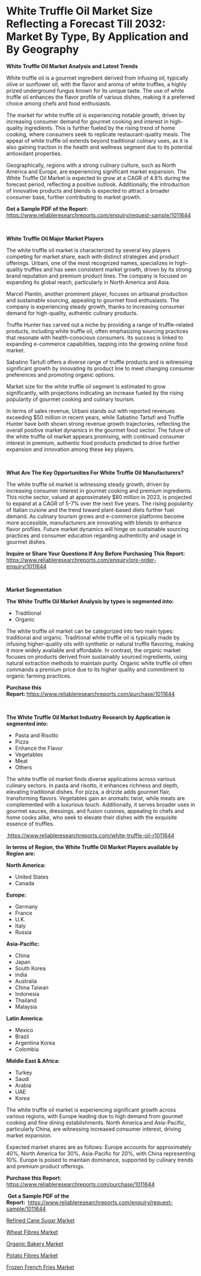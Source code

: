 <p><h1>White Truffle Oil Market Size Reflecting a Forecast Till 2032: Market By Type, By Application and By Geography</h1></p><p><strong>White Truffle Oil Market Analysis and Latest Trends</strong></p>
<p><p>White truffle oil is a gourmet ingredient derived from infusing oil, typically olive or sunflower oil, with the flavor and aroma of white truffles, a highly prized underground fungus known for its unique taste. The use of white truffle oil enhances the flavor profile of various dishes, making it a preferred choice among chefs and food enthusiasts. </p><p>The market for white truffle oil is experiencing notable growth, driven by increasing consumer demand for gourmet cooking and interest in high-quality ingredients. This is further fueled by the rising trend of home cooking, where consumers seek to replicate restaurant-quality meals. The appeal of white truffle oil extends beyond traditional culinary uses, as it is also gaining traction in the health and wellness segment due to its potential antioxidant properties.</p><p>Geographically, regions with a strong culinary culture, such as North America and Europe, are experiencing significant market expansion. The White Truffle Oil Market is expected to grow at a CAGR of 4.8% during the forecast period, reflecting a positive outlook. Additionally, the introduction of innovative products and blends is expected to attract a broader consumer base, further contributing to market growth.</p></p>
<p><strong>Get a Sample PDF of the Report:&nbsp;</strong> <a href="https://www.reliableresearchreports.com/enquiry/request-sample/1011644?utm_campaign=48&utm_medium=2&utm_source=Github&utm_content=ia&utm_term=15022025&utm_id=white-truffle-oil">https://www.reliableresearchreports.com/enquiry/request-sample/1011644</a></p>
<p>&nbsp;</p>
<p><strong>White Truffle Oil Major Market Players</strong></p>
<p><p>The white truffle oil market is characterized by several key players competing for market share, each with distinct strategies and product offerings. Urbani, one of the most recognized names, specializes in high-quality truffles and has seen consistent market growth, driven by its strong brand reputation and premium product lines. The company is focused on expanding its global reach, particularly in North America and Asia.</p><p>Marcel Plantin, another prominent player, focuses on artisanal production and sustainable sourcing, appealing to gourmet food enthusiasts. The company is experiencing steady growth, thanks to increasing consumer demand for high-quality, authentic culinary products. </p><p>Truffle Hunter has carved out a niche by providing a range of truffle-related products, including white truffle oil, often emphasizing sourcing practices that resonate with health-conscious consumers. Its success is linked to expanding e-commerce capabilities, tapping into the growing online food market.</p><p>Sabatino Tartufi offers a diverse range of truffle products and is witnessing significant growth by innovating its product line to meet changing consumer preferences and promoting organic options. </p><p>Market size for the white truffle oil segment is estimated to grow significantly, with projections indicating an increase fueled by the rising popularity of gourmet cooking and culinary tourism.</p><p>In terms of sales revenue, Urbani stands out with reported revenues exceeding $50 million in recent years, while Sabatino Tartufi and Truffle Hunter have both shown strong revenue growth trajectories, reflecting the overall positive market dynamics in the gourmet food sector. The future of the white truffle oil market appears promising, with continued consumer interest in premium, authentic food products predicted to drive further expansion and innovation among these key players.</p></p>
<p>&nbsp;</p>
<p><strong>What Are The Key Opportunities For White Truffle Oil Manufacturers?</strong></p>
<p><p>The white truffle oil market is witnessing steady growth, driven by increasing consumer interest in gourmet cooking and premium ingredients. This niche sector, valued at approximately $80 million in 2023, is projected to expand at a CAGR of 5-7% over the next five years. The rising popularity of Italian cuisine and the trend toward plant-based diets further fuel demand. As culinary tourism grows and e-commerce platforms become more accessible, manufacturers are innovating with blends to enhance flavor profiles. Future market dynamics will hinge on sustainable sourcing practices and consumer education regarding authenticity and usage in gourmet dishes.</p></p>
<p><strong>Inquire or Share Your Questions If Any Before Purchasing This Report:</strong> <a href="https://www.reliableresearchreports.com/enquiry/pre-order-enquiry/1011644?utm_campaign=48&utm_medium=2&utm_source=Github&utm_content=ia&utm_term=15022025&utm_id=white-truffle-oil">https://www.reliableresearchreports.com/enquiry/pre-order-enquiry/1011644</a></p>
<p>&nbsp;</p>
<p><strong>Market Segmentation</strong></p>
<p><strong>The White Truffle Oil Market Analysis by types is segmented into:</strong></p>
<p><ul><li>Traditional</li><li>Organic</li></ul></p>
<p><p>The white truffle oil market can be categorized into two main types: traditional and organic. Traditional white truffle oil is typically made by infusing higher-quality oils with synthetic or natural truffle flavoring, making it more widely available and affordable. In contrast, the organic market focuses on products derived from sustainably sourced ingredients, using natural extraction methods to maintain purity. Organic white truffle oil often commands a premium price due to its higher quality and commitment to organic farming practices.</p></p>
<p><strong>Purchase this Report:&nbsp;</strong><a href="https://www.reliableresearchreports.com/purchase/1011644?utm_campaign=48&utm_medium=2&utm_source=Github&utm_content=ia&utm_term=15022025&utm_id=white-truffle-oil">https://www.reliableresearchreports.com/purchase/1011644</a></p>
<p>&nbsp;</p>
<p><strong>The White Truffle Oil Market Industry Research by Application is segmented into:</strong></p>
<p><ul><li>Pasta and Risotto</li><li>Pizza</li><li>Enhance the Flavor</li><li>Vegetables</li><li>Meat</li><li>Others</li></ul></p>
<p><p>The white truffle oil market finds diverse applications across various culinary sectors. In pasta and risotto, it enhances richness and depth, elevating traditional dishes. For pizza, a drizzle adds gourmet flair, transforming flavors. Vegetables gain an aromatic twist, while meats are complemented with a luxurious touch. Additionally, it serves broader uses in gourmet sauces, dressings, and fusion cuisines, appealing to chefs and home cooks alike, who seek to elevate their dishes with the exquisite essence of truffles.</p></p>
<p><a href="https://www.reliableresearchreports.com/white-truffle-oil-r1011644?utm_campaign=48&utm_medium=2&utm_source=Github&utm_content=ia&utm_term=15022025&utm_id=white-truffle-oil">&nbsp;https://www.reliableresearchreports.com/white-truffle-oil-r1011644</a></p>
<p><strong>In terms of Region, the White Truffle Oil Market Players available by Region are:</strong></p>
<p>
    <p> <strong> North America: </strong>
        <ul>
            <li>United States</li>
            <li>Canada</li>
        </ul>
        </p> 
    <p> <strong> Europe: </strong>
        <ul>
            <li>Germany</li>
            <li>France</li>
            <li>U.K.</li>
            <li>Italy</li>
            <li>Russia</li>
        </ul>
        </p> 
    <p> <strong> Asia-Pacific: </strong>
        <ul>
            <li>China</li>
            <li>Japan</li>
            <li>South Korea</li>
            <li>India</li>
            <li>Australia</li>
            <li>China Taiwan</li>
            <li>Indonesia</li>
            <li>Thailand</li>
            <li>Malaysia</li>
        </ul>
        </p> 
    <p> <strong> Latin America: </strong>
        <ul>
            <li>Mexico</li>
            <li>Brazil</li>
            <li>Argentina Korea</li>
            <li>Colombia</li>
        </ul>
        </p> 
    <p> <strong> Middle East & Africa: </strong>
        <ul>
            <li>Turkey</li>
            <li>Saudi</li>
            <li>Arabia</li>
            <li>UAE</li>
            <li>Korea</li>
        </ul>
    </p>
    </p>
<p><p>The white truffle oil market is experiencing significant growth across various regions, with Europe leading due to high demand from gourmet cooking and fine dining establishments. North America and Asia-Pacific, particularly China, are witnessing increased consumer interest, driving market expansion. </p><p>Expected market shares are as follows: Europe accounts for approximately 40%, North America for 30%, Asia-Pacific for 20%, with China representing 10%. Europe is poised to maintain dominance, supported by culinary trends and premium product offerings.</p></p>
<p><strong>Purchase this Report: </strong><a href="https://www.reliableresearchreports.com/purchase/1011644?utm_campaign=48&utm_medium=2&utm_source=Github&utm_content=ia&utm_term=15022025&utm_id=white-truffle-oil">https://www.reliableresearchreports.com/purchase/1011644</a></p>
<p>&nbsp;<strong>Get a Sample PDF of the Report:&nbsp;&nbsp;</strong><a href="https://www.reliableresearchreports.com/enquiry/request-sample/1011644?utm_campaign=48&utm_medium=2&utm_source=Github&utm_content=ia&utm_term=15022025&utm_id=white-truffle-oil">https://www.reliableresearchreports.com/enquiry/request-sample/1011644</a></p>
<p><strong></strong></p>
<p><p><a href="https://github.com/boysabotzoc/Market-Research-Report-List-1/blob/main/refined-cane-sugar-market.md?utm_campaign=48&utm_medium=2&utm_source=Github&utm_content=ia&utm_term=15022025&utm_id=white-truffle-oil">Refined Cane Sugar Market</a></p><p><a href="https://github.com/jhamygunler/Market-Research-Report-List-1/blob/main/wheat-fibres-market.md?utm_campaign=48&utm_medium=2&utm_source=Github&utm_content=ia&utm_term=15022025&utm_id=white-truffle-oil">Wheat Fibres Market</a></p><p><a href="https://github.com/penecorodz74/Market-Research-Report-List-1/blob/main/organic-bakery-market.md?utm_campaign=48&utm_medium=2&utm_source=Github&utm_content=ia&utm_term=15022025&utm_id=white-truffle-oil">Organic Bakery Market</a></p><p><a href="https://github.com/ivetasyizhi/Market-Research-Report-List-1/blob/main/potato-fibres-market.md?utm_campaign=48&utm_medium=2&utm_source=Github&utm_content=ia&utm_term=15022025&utm_id=white-truffle-oil">Potato Fibres Market</a></p><p><a href="https://github.com/vigoseiler/Market-Research-Report-List-1/blob/main/frozen-french-fries-market.md?utm_campaign=48&utm_medium=2&utm_source=Github&utm_content=ia&utm_term=15022025&utm_id=white-truffle-oil">Frozen French Fries Market</a></p></p>